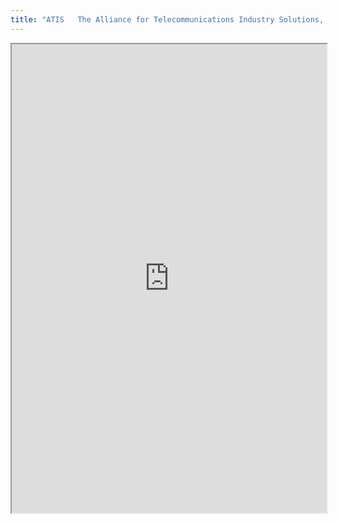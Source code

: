 ```yaml
---
title: "ATIS   The Alliance for Telecommunications Industry Solutions, USA"
---
```



<iframe height="750" width="100%" src="https://ewelton.github.io/ktest/wiki.html#ATIS%20%20%20The%20Alliance%20for%20Telecommunications%20Industry%20Solutions,%20USA"></iframe>
